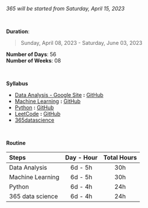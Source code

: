 *365 will be started from Saturday, April 15, 2023*

<br>

**Duration**:  
>  Sunday, April 08, 2023 - Saturday, June 03, 2023

**Number of Days**: 56  
**Number of Weeks**: 08

<br>

**Syllabus**
  * [Data Analysis - Google Site](https://grow.google/certificates/data-analytics/#?modal_active=none) **:** [GitHub]()
  * [Machine Learning](https://www.coursera.org/specializations/machine-learning-introduction) **:** [GitHub]()
  * [Python](https://www.freecodecamp.org/learn/scientific-computing-with-python/) **:** [GitHub]()
  *  [LeetCode](https://leetcode.com/explore/)  **:** [GitHub]()
  *  [365datascience](https://learn.365datascience.com)

<br>

**Routine**

  | Steps           | Day - Hour | Total Hours |
  |:----------------| :---------:| :----------:|
  | Data Analysis   |   6d - 5h  |     30h     |
  | Machine Learning|   6d - 5h  |     30h     |
  | Python          |   6d - 4h  |     24h     |
  | 365 data science|   6d - 4h  |     24h     |
  

  